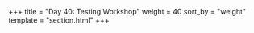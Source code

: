 +++
title = "Day 40: Testing Workshop"
weight = 40
sort_by = "weight"
template = "section.html"
+++
